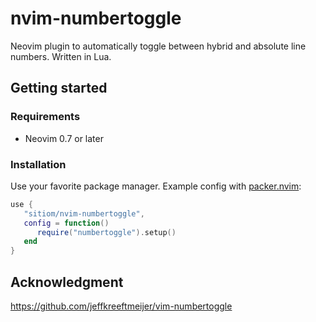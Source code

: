 # nvim-numbertoggle

Neovim plugin to automatically toggle between hybrid and absolute line numbers. Written in Lua.

## Getting started

### Requirements

- Neovim 0.7 or later

### Installation

Use your favorite package manager. Example config with [packer.nvim](https://github.com/wbthomason/packer.nvim):

```lua
use {
   "sitiom/nvim-numbertoggle",
   config = function()
      require("numbertoggle").setup()
   end
}
```

## Acknowledgment

https://github.com/jeffkreeftmeijer/vim-numbertoggle
